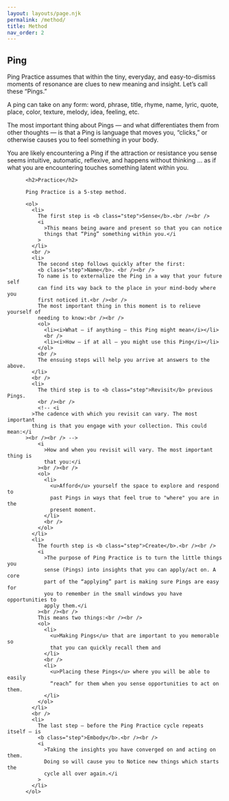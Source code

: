 ```yaml
---
layout: layouts/page.njk
permalink: /method/
title: Method
nav_order: 2
---
```


<h2>Ping</h2>
          <p>
            Ping Practice assumes that within the tiny, everyday, and
            easy-to-dismiss moments of resonance are clues to new meaning and
            insight. Let’s call these “Pings.”
          </p>
          <p>
            A ping can take on any form: word, phrase, title, rhyme, name,
            lyric, quote, place, color, texture, melody, idea, feeling, etc.
          </p>
          <p>
            The most important thing about Pings — and what differentiates them
            from other thoughts — is that a Ping is language that moves you,
            “clicks,” or otherwise causes you to feel something in your body.
          </p>
          <p>
            You are likely encountering a Ping if the attraction or resistance
            you sense seems intuitive, automatic, reflexive, and happens without
            thinking ... as if what you are encountering touches something
            latent within you.
          </p>

          <h2>Practice</h2>

          Ping Practice is a 5-step method.

          <ol>
            <li>
              The first step is <b class="step">Sense</b>.<br /><br />
              <i
                >This means being aware and present so that you can notice
                things that “Ping” something within you.</i
              >
            </li>
            <br />
            <li>
              The second step follows quickly after the first:
              <b class="step">Name</b>. <br /><br />
              To name is to externalize the Ping in a way that your future self
              can find its way back to the place in your mind-body where you
              first noticed it.<br /><br />
              The most important thing in this moment is to relieve yourself of
              needing to know:<br /><br />
              <ol>
                <li><i>What — if anything — this Ping might mean</i></li>
                <br />
                <li><i>How — if at all — you might use this Ping</i></li>
              </ol>
              <br />
              The ensuing steps will help you arrive at answers to the above.
            </li>
            <br />
            <li>
              The third step is to <b class="step">Revisit</b> previous Pings.
              <br /><br />
              <!-- <i
            >The cadence with which you revisit can vary. The most important
            thing is that you engage with your collection. This could mean:</i
          ><br /><br /> -->
              <i
                >How and when you revisit will vary. The most important thing is
                that you:</i
              ><br /><br />
              <ol>
                <li>
                  <u>Afford</u> yourself the space to explore and respond to
                  past Pings in ways that feel true to "where" you are in the
                  present moment.
                </li>
                <br />
              </ol>
            </li>
            <li>
              The fourth step is <b class="step">Create</b>.<br /><br />
              <i
                >The purpose of Ping Practice is to turn the little things you
                sense (Pings) into insights that you can apply/act on. A core
                part of the “applying” part is making sure Pings are easy for
                you to remember in the small windows you have opportunities to
                apply them.</i
              ><br /><br />
              This means two things:<br /><br />
              <ol>
                <li>
                  <u>Making Pings</u> that are important to you memorable so
                  that you can quickly recall them and
                </li>
                <br />
                <li>
                  <u>Placing these Pings</u> where you will be able to easily
                  “reach” for them when you sense opportunities to act on them.
                </li>
              </ol>
            </li>
            <br />
            <li>
              The last step — before the Ping Practice cycle repeats itself — is
              <b class="step">Embody</b>.<br /><br />
              <i
                >Taking the insights you have converged on and acting on them.
                Doing so will cause you to Notice new things which starts the
                cycle all over again.</i
              >
            </li>
          </ol>
